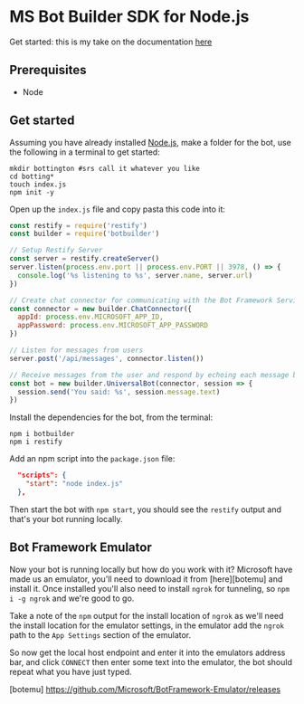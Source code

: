# MS Bot Builder SDK for Node.js

Get started: this is my take on the documentation [here][bbstart]

## Prerequisites

* Node

## Get started

Assuming you have already installed [Node.js][njs], make a folder for the bot, use the following in a terminal to get started:

```shell
mkdir bottington #srs call it whatever you like
cd botting*
touch index.js
npm init -y
```

Open up the `index.js` file and copy pasta this code into it:

```javascript
const restify = require('restify')
const builder = require('botbuilder')

// Setup Restify Server
const server = restify.createServer()
server.listen(process.env.port || process.env.PORT || 3978, () => {
  console.log('%s listening to %s', server.name, server.url)
})

// Create chat connector for communicating with the Bot Framework Service
const connector = new builder.ChatConnector({
  appId: process.env.MICROSOFT_APP_ID,
  appPassword: process.env.MICROSOFT_APP_PASSWORD
})

// Listen for messages from users
server.post('/api/messages', connector.listen())

// Receive messages from the user and respond by echoing each message back (prefixed with 'You said:')
const bot = new builder.UniversalBot(connector, session => {
  session.send('You said: %s', session.message.text)
})
```

Install the dependencies for the bot, from the terminal:

```shell
npm i botbuilder
npm i restify
```

Add an npm script into the `package.json` file:

```json
  "scripts": {
    "start": "node index.js"
  },
```

Then start the bot with `npm start`, you should see the `restify` output and that's your bot running locally.

## Bot Framework Emulator

Now your bot is running locally but how do you work with it? Microsoft have made us an emulator, you'll need to download it from [here][botemu] and install it. Once installed you'll also need to install `ngrok` for tunneling, so `npm i -g ngrok` and we're good to go.

Take a note of the `npm` output for the install location of `ngrok` as we'll need the install location for the emulator settings, in the emulator add the `ngrok` path to the `App Settings` section of the emulator.

So now get the local host endpoint and enter it into the emulators address bar, and click `CONNECT` then enter some text into the emulator, the bot should repeat what you have just typed.


<!--LINKS-->
[njs]: https://nodejs.org/
[bbstart]: https://docs.microsoft.com/en-us/bot-framework/nodejs/bot-builder-nodejs-overview
[botemu] https://github.com/Microsoft/BotFramework-Emulator/releases